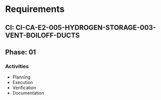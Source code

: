 # Requirements

## CI: CI-CA-E2-005-HYDROGEN-STORAGE-003-VENT-BOILOFF-DUCTS
## Phase: 01

### Activities
- Planning
- Execution
- Verification
- Documentation
